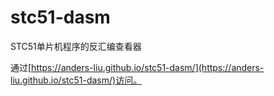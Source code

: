 # stc51-dasm
STC51单片机程序的反汇编查看器

通过[https://anders-liu.github.io/stc51-dasm/](https://anders-liu.github.io/stc51-dasm/)访问。
